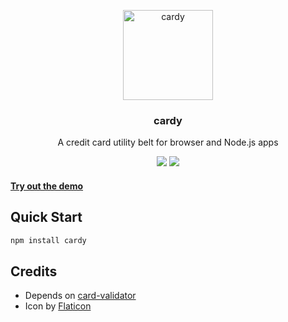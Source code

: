 <p align="center">
  <img alt="cardy" src="https://image.flaticon.com/icons/svg/138/138287.svg" width="144">
</p>

<h3 align="center">
  cardy
</h3>

<p align="center">
  A credit card utility belt for browser and Node.js apps
</p>

<p align="center">
  <a href="https://www.npmjs.com/package/cardy"><img src="https://img.shields.io/npm/v/cardy.svg?style=flat-square"></a>
  <a href="https://www.npmjs.com/package/cardy"><img src="https://img.shields.io/npm/dm/cardy.svg?style=flat-square"></a>
</p>

#### <a href="https://htmlpreview.github.io/?https://github.com/justinsisley/cardy/blob/master/docs/index.html">Try out the demo</a>

## Quick Start

```bash
npm install cardy
```

## Credits

- Depends on [card-validator](https://github.com/braintree/card-validator)
- Icon by [Flaticon](http://www.flaticon.com/)